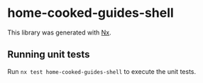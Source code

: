 # home-cooked-guides-shell

This library was generated with [Nx](https://nx.dev).

## Running unit tests

Run `nx test home-cooked-guides-shell` to execute the unit tests.
